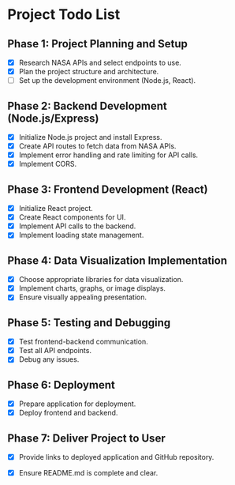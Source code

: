 # Project Todo List

## Phase 1: Project Planning and Setup
- [x] Research NASA APIs and select endpoints to use.
- [x] Plan the project structure and architecture.
- [ ] Set up the development environment (Node.js, React).

## Phase 2: Backend Development (Node.js/Express)
- [x] Initialize Node.js project and install Express.
- [x] Create API routes to fetch data from NASA APIs.
- [x] Implement error handling and rate limiting for API calls.
- [x] Implement CORS.

## Phase 3: Frontend Development (React)
- [x] Initialize React project.
- [x] Create React components for UI.
- [x] Implement API calls to the backend.
- [x] Implement loading state management.

## Phase 4: Data Visualization Implementation
- [x] Choose appropriate libraries for data visualization.
- [x] Implement charts, graphs, or image displays.
- [x] Ensure visually appealing presentation.

## Phase 5: Testing and Debugging
- [x] Test frontend-backend communication.
- [x] Test all API endpoints.
- [x] Debug any issues.

## Phase 6: Deployment
- [x] Prepare application for deployment.
- [x] Deploy frontend and backend.

## Phase 7: Deliver Project to User
- [x] Provide links to deployed application and GitHub repository.
- [x] Ensure README.md is complete and clear.

